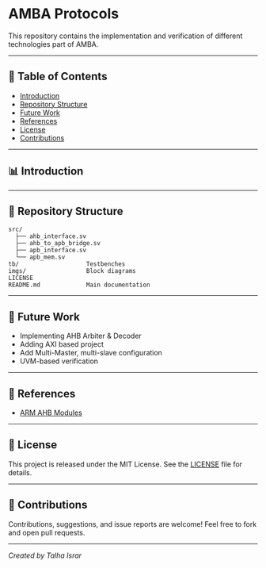 # AMBA Protocols

This repository contains the implementation and verification of different technologies part of AMBA.

---

## 📑 Table of Contents

* [Introduction](#-introduction)
* [Repository Structure](#-repository-structure)
* [Future Work](#-future-work)
* [References](#-references)
* [License](#-license)
* [Contributions](#-contributions)

---

## 📊 Introduction



---

## 📂 Repository Structure

```
src/                 
  ├── ahb_interface.sv
  ├── ahb_to_apb_bridge.sv
  ├── apb_interface.sv
  └── apb_mem.sv
tb/                   Testbenches
imgs/                 Block diagrams
LICENSE
README.md             Main documentation
```

---


## 📌 Future Work

* Implementing AHB Arbiter & Decoder
* Adding AXI based project
* Add Multi-Master, multi-slave configuration
* UVM-based verification

---

## 🔗 References

* [ARM AHB Modules](https://developer.arm.com/documentation/ddi0170/a/AHB-Modules)

---

## 📄 License

This project is released under the MIT License. See the [LICENSE](LICENSE) file for details.

---

## 🤝 Contributions

Contributions, suggestions, and issue reports are welcome! Feel free to fork and open pull requests.

---

*Created by Talha Israr*  